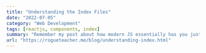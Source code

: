 ```yaml
---
title: "Understanding the Index Files"
date: "2022-07-05"
category: "Web Development"
tags: [reactjs, components, index]
summary: "Remember my post about how modern JS essentially has you just downloading a bare bones html file and a JS script that renders your app in your browser? Today we're going to see how it works by tearing apart these two index files."
url: "https://rogueteacher.me/blog/understanding-index.html"
---
```

